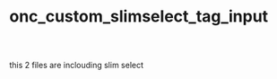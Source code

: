 # onc_custom_slimselect_tag_input
<code>
<link rel="stylesheet" type="text/css" href="https://cdnjs.cloudflare.com/ajax/libs/slim-select/1.27.1/slimselect.min.css"> 
<script src="https://cdnjs.cloudflare.com/ajax/libs/slim-select/1.27.1/slimselect.min.js"></script>
</code>
this 2 files are inclouding slim select
